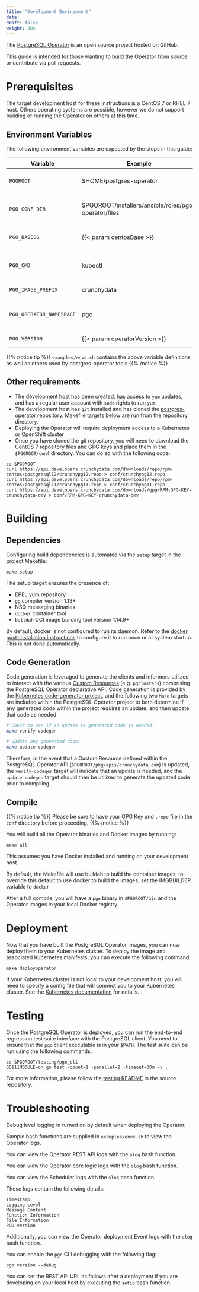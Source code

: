 ```yaml
---
title: "Development Environment"
date:
draft: false
weight: 305
---
```


The [PostgreSQL Operator](https://github.com/crunchydata/postgres-operator) is an open source project hosted on GitHub.

This guide is intended for those wanting to build the Operator from source or contribute via pull requests.


# Prerequisites

The target development host for these instructions is a CentOS 7 or RHEL 7 host. Others operating systems
are possible, however we do not support building or running the Operator on others at this time.

## Environment Variables

The following environment variables are expected by the steps in this guide:

Variable | Example | Description
-------- | ------- | -----------
`PGOROOT` | $HOME/postgres-operator | Operator repository location
`PGO_CONF_DIR` | $PGOROOT/installers/ansible/roles/pgo-operator/files | Operator Config Template Directory
`PGO_BASEOS` | {{< param centosBase >}} | Base OS for container images
`PGO_CMD` | kubectl | Cluster management tool executable
`PGO_IMAGE_PREFIX` | crunchydata | Container image prefix
`PGO_OPERATOR_NAMESPACE` | pgo | Kubernetes namespace for the operator
`PGO_VERSION` | {{< param operatorVersion >}} | Operator version

{{% notice tip %}}
`examples/envs.sh` contains the above variable definitions as well as others used by postgres-operator tools
{{% /notice %}}


## Other requirements

* The development host has been created, has access to `yum` updates, and has a regular user account with `sudo` rights to run `yum`.
* The development host has `git` installed and has cloned the [postgres-operator](https://github.com/CrunchyData/postgres-operator.git) repository. Makefile targets below are run from the repository directory.
* Deploying the Operator will require deployment access to a Kubernetes or OpenShift cluster
* Once you have cloned the git repository, you will need to download the CentOS 7 repository files and GPG keys and place them in the `$PGOROOT/conf` directory. You can do so with the following code:

```shell
cd $PGOROOT
curl https://api.developers.crunchydata.com/downloads/repo/rpm-centos/postgresql12/crunchypg12.repo > conf/crunchypg12.repo
curl https://api.developers.crunchydata.com/downloads/repo/rpm-centos/postgresql11/crunchypg11.repo > conf/crunchypg11.repo
curl https://api.developers.crunchydata.com/downloads/gpg/RPM-GPG-KEY-crunchydata-dev > conf/RPM-GPG-KEY-crunchydata-dev
```

# Building

## Dependencies

Configuring build dependencies is automated via the `setup` target in the project Makefile:

    make setup

The setup target ensures the presence of:

* EPEL yum repository
* [`go`](https://golang.org/) compiler version 1.13+
* NSQ messaging binaries
* `docker` container tool
* `buildah` OCI image building tool version 1.14.9+

By default, docker is not configured to run its daemon. Refer to the [docker post-installation instructions](https://docs.docker.com/install/linux/linux-postinstall/) to configure it to run once or at system startup. This is not done automatically.

## Code Generation

Code generation is leveraged to generate the clients and informers utilized to interact with the
various [Custom Resources](https://kubernetes.io/docs/concepts/extend-kubernetes/api-extension/custom-resources/)
(e.g. `pgclusters`) comprising the PostgreSQL Operator declarative API.  Code generation is provided
by the [Kubernetes code-generator project](https://github.com/kubernetes/code-generator),
and the following two `Make` targets are included within the PostgreSQL Operator project to both
determine if any generated code within the project requires an update, and then update that code
as needed:

```bash
# Check to see if an update to generated code is needed:
make verify-codegen

# Update any generated code:
make update-codegen
```

Therefore, in the event that a Custom Resource defined within the PostgreSQL Operator API
(`$PGOROOT/pkg/apis/crunchydata.com`) is updated, the `verify-codegen` target will indicate that
an update is needed, and the `update-codegen` target should then be utilized to generate the
updated code prior to compiling.

## Compile

{{% notice tip %}}
Please be sure to have your GPG Key and `.repo` file in the `conf` directory
before proceeding.
{{% /notice %}}

You will build all the Operator binaries and Docker images by running:

    make all

This assumes you have Docker installed and running on your development host.

By default, the Makefile will use buildah to build the container images, to override this default to use docker to build the images, set the IMGBUILDER variable to `docker`


After a full compile, you will have a `pgo` binary in `$PGOROOT/bin` and the Operator images in your local Docker registry.

# Deployment

Now that you have built the PostgreSQL Operator images, you can now deploy them
to your Kubernetes cluster. To deploy the image and associated Kubernetes
manifests, you can execute the following command:

```shell
make deployoperator
```

If your Kubernetes cluster is not local to your development host, you will need
to specify a config file that will connect you to your Kubernetes cluster. See
the [Kubernetes documentation](https://kubernetes.io/docs/tasks/access-application-cluster/configure-access-multiple-clusters/)
for details.

# Testing

Once the PostgreSQL Operator is deployed, you can run the end-to-end regression
test suite interface with the PostgreSQL client. You need to ensure
that the `pgo` client executable is in your `$PATH`. The test suite can be run
using the following commands:

```shell
cd $PGOROOT/testing/pgo_cli
GO111MODULE=on go test -count=1 -parallel=2 -timeout=30m -v .
```

For more information, please follow the [testing README](https://github.com/CrunchyData/postgres-operator/blob/master/testing/pgo_cli/README.md)
in the source repository.

# Troubleshooting

Debug level logging in turned on by default when deploying the Operator.

Sample bash functions are supplied in `examples/envs.sh` to view
the Operator logs.

You can view the Operator REST API logs with the `alog` bash function.

You can view the Operator core logic logs with the `olog` bash function.

You can view the Scheduler logs with the `slog` bash function.

These logs contain the following details:

	Timestamp
	Logging Level
	Message Content
	Function Information
	File Information
	PGO version

Additionally, you can view the Operator deployment Event logs with the `elog` bash function.

You can enable the `pgo` CLI debugging with the following flag:

    pgo version --debug

You can set the REST API URL as follows after a deployment if you are
developing on your local host by executing the `setip` bash function.

